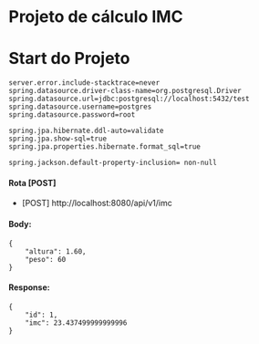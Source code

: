 # Projeto de cálculo IMC

# Start do Projeto


```
server.error.include-stacktrace=never
spring.datasource.driver-class-name=org.postgresql.Driver
spring.datasource.url=jdbc:postgresql://localhost:5432/test
spring.datasource.username=postgres
spring.datasource.password=root

spring.jpa.hibernate.ddl-auto=validate
spring.jpa.show-sql=true
spring.jpa.properties.hibernate.format_sql=true

spring.jackson.default-property-inclusion= non-null

```


#### Rota [POST]
- [POST] http://localhost:8080/api/v1/imc

#### Body:
```
{
    "altura": 1.60,
    "peso": 60
}
```
#### Response:
```
{
    "id": 1,
    "imc": 23.437499999999996
}

```
